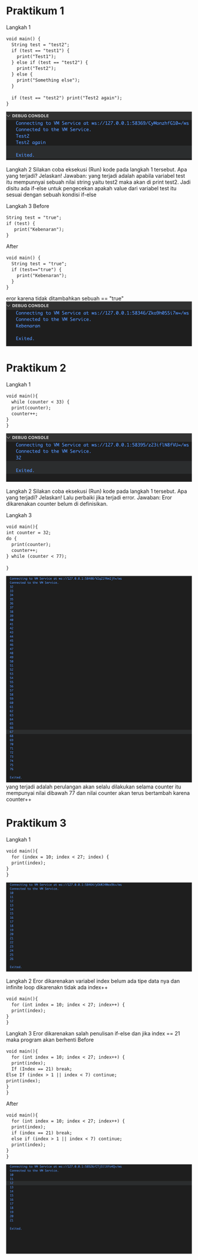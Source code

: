 # Praktikum 1
Langkah 1

```
void main() {
  String test = "test2";
  if (test == "test1") {
    print("Test1");
  } else if (test == "test2") {
    print("Test2");
  } else {
    print("Something else");
  }

  if (test == "test2") print("Test2 again");
}
```
![Foto Profil](img/Praktikum1/langkah%201.png)

Langkah 2
Silakan coba eksekusi (Run) kode pada langkah 1 tersebut. Apa yang terjadi? Jelaskan!
Jawaban: yang terjadi adalah apabila variabel test itu mempunnyai sebuah nilai string yaitu test2 maka akan di print test2. Jadi disitu ada if-else untuk pengecekan apakah value dari variabel test itu sesuai dengan sebuah kondisi if-else

Langkah 3
Before
```
String test = "true";
if (test) {
   print("Kebenaran");
}
```

After
```
void main() {
  String test = "true";
  if (test=="true") {
    print("Kebenaran");
  }
}
```
eror karena tidak ditambahkan sebuah == "true"
![Foto Profil](img/Praktikum1/langkah%203.png)


# Praktikum 2
Langkah 1
```
void main(){
  while (counter < 33) {
  print(counter);
  counter++;
} 
}
```
![Foto Profil](img/Praktikum2/langkah%201.png)

Langkah 2
Silakan coba eksekusi (Run) kode pada langkah 1 tersebut. Apa yang terjadi? Jelaskan! Lalu perbaiki jika terjadi error.
Jawaban: Eror dikarenakan counter belum di definisikan.

Langkah 3
```
void main(){
int counter = 32;
do {
  print(counter);
  counter++;
} while (counter < 77);

}
```
![Foto Profil](img/Praktikum2/langkah%203.png)
yang terjadi adalah perulangan akan selalu dilakukan selama counter itu mempunyai nilai dibawah 77 dan nilai counter akan terus bertambah karena counter++

# Praktikum 3
Langkah 1
```
void main(){
  for (index = 10; index < 27; index) {
  print(index);
}
}
```
![Foto Profil](img/Praktikum3/langkah%201.png)

Langkah 2
Eror dikarenakan variabel index belum ada tipe data nya dan infinite loop dikarenakn tidak ada index++
```
void main(){
  for (int index = 10; index < 27; index++) {
  print(index);
}
}
```
Langkah 3
Eror dikarenakan salah penulisan if-else dan jika index == 21 maka program akan berhenti
Before
```
void main(){
  for (int index = 10; index < 27; index++) {
  print(index);
  If (Index == 21) break;
Else If (index > 1 || index < 7) continue;
print(index);
}
}
```
After
```
void main(){
  for (int index = 10; index < 27; index++) {
  print(index);
  if (index == 21) break;
  else if (index > 1 || index < 7) continue;
  print(index);
}
}
```
![Foto Profil](img/Praktikum3/langkah%203.png)